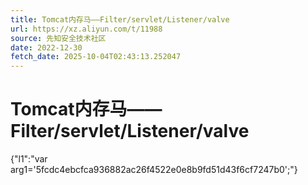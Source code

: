 ```yaml
---
title: Tomcat内存马——Filter/servlet/Listener/valve
url: https://xz.aliyun.com/t/11988
source: 先知安全技术社区
date: 2022-12-30
fetch_date: 2025-10-04T02:43:13.252047
---
```


# Tomcat内存马——Filter/servlet/Listener/valve

{"l1":"var arg1='5fcdc4ebcfca936882ac26f4522e0e8b9fd51d43f6cf7247b0';"}
